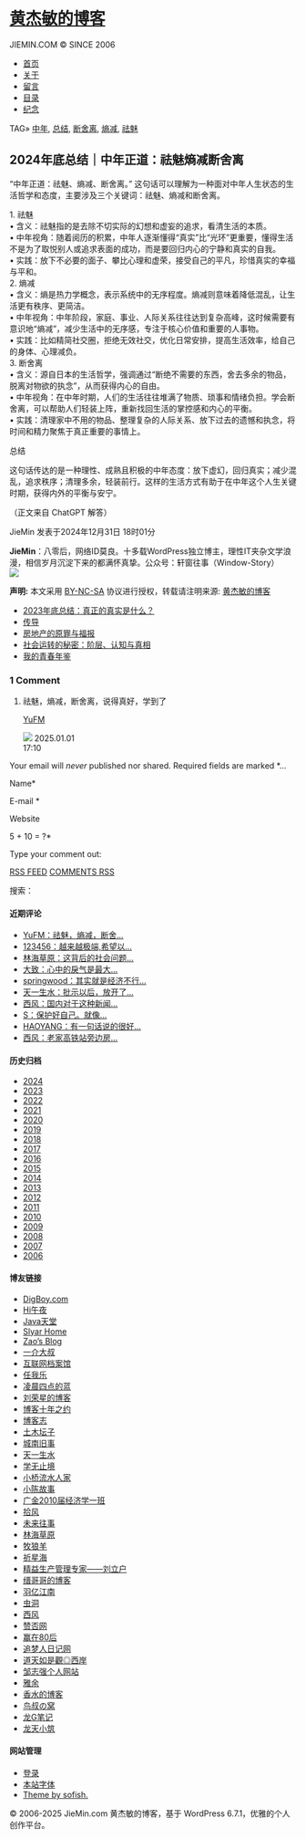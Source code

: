 # [黄杰敏的博客](https://www.jiemin.com/ "黄杰敏的博客")

JIEMIN.COM © SINCE 2006

-   [首页](https://www.jiemin.com/)
-   [关于](https://www.jiemin.com/about)
-   [留言](https://www.jiemin.com/guestbook)
-   [目录](https://www.jiemin.com/contents)
-   [纪念](https://www.jiemin.com/061841/)

TAG» [中年](https://www.jiemin.com/archives/tag/%e4%b8%ad%e5%b9%b4), [总结](https://www.jiemin.com/archives/tag/%e6%80%bb%e7%bb%93), [断舍离](https://www.jiemin.com/archives/tag/%e6%96%ad%e8%88%8d%e7%a6%bb), [熵减](https://www.jiemin.com/archives/tag/%e7%86%b5%e5%87%8f), [祛魅](https://www.jiemin.com/archives/tag/%e7%a5%9b%e9%ad%85)

## 2024年底总结｜中年正道：祛魅熵减断舍离

“中年正道：祛魅、熵减、断舍离。” 这句话可以理解为一种面对中年人生状态的生活哲学和态度，主要涉及三个关键词：祛魅、熵减和断舍离。

1\. 祛魅  
• 含义：祛魅指的是去除不切实际的幻想和虚妄的追求，看清生活的本质。  
• 中年视角：随着阅历的积累，中年人逐渐懂得“真实”比“光环”更重要，懂得生活不是为了取悦别人或追求表面的成功，而是要回归内心的宁静和真实的自我。  
• 实践：放下不必要的面子、攀比心理和虚荣，接受自己的平凡，珍惜真实的幸福与平和。  
2\. 熵减  
• 含义：熵是热力学概念，表示系统中的无序程度。熵减则意味着降低混乱，让生活更有秩序、更简洁。  
• 中年视角：中年阶段，家庭、事业、人际关系往往达到复杂高峰，这时候需要有意识地“熵减”，减少生活中的无序感，专注于核心价值和重要的人事物。  
• 实践：比如精简社交圈，拒绝无效社交，优化日常安排，提高生活效率，给自己的身体、心理减负。  
3\. 断舍离  
• 含义：源自日本的生活哲学，强调通过“断绝不需要的东西，舍去多余的物品，脱离对物欲的执念”，从而获得内心的自由。  
• 中年视角：在中年时期，人们的生活往往堆满了物质、琐事和情绪负担。学会断舍离，可以帮助人们轻装上阵，重新找回生活的掌控感和内心的平衡。  
• 实践：清理家中不用的物品、整理复杂的人际关系、放下过去的遗憾和执念，将时间和精力聚焦于真正重要的事情上。

总结

这句话传达的是一种理性、成熟且积极的中年态度：放下虚幻，回归真实；减少混乱，追求秩序；清理多余，轻装前行。这样的生活方式有助于在中年这个人生关键时期，获得内外的平衡与安宁。

（正文来自 ChatGPT 解答）

JieMin 发表于2024年12月31日 18时01分    

**JieMin**：八零后，网络ID莫良。十多载WordPress独立博主，理性IT夹杂文学浪漫，相信岁月沉淀下来的都满怀真挚。公众号：轩窗往事（Window-Story）  
![](https://www.jiemin.com/images/wx.gif)

**声明:** 本文采用 [BY-NC-SA](http://creativecommons.org/licenses/by-nc-sa/3.0/) 协议进行授权，转载请注明来源: [黄杰敏的博客](https://www.jiemin.com/archives/1793.html "2024年底总结｜中年正道：祛魅熵减断舍离")

-   [2023年底总结：真正的真实是什么？](https://www.jiemin.com/archives/1714.html "2023年底总结：真正的真实是什么？")
-   [传导](https://www.jiemin.com/archives/1788.html "传导")
-   [房地产的原罪与福报](https://www.jiemin.com/archives/1773.html "房地产的原罪与福报")
-   [社会运转的秘密：阶层、认知与真相](https://www.jiemin.com/archives/1755.html "社会运转的秘密：阶层、认知与真相")
-   [我的青春年鉴](https://www.jiemin.com/archives/1715.html "我的青春年鉴")

### 1 Comment

1.  祛魅，熵减，断舍离，说得真好，学到了
    
    [YuFM](https://yufm.com)
    
    ![](https://cravatar.cn/avatar/402a2683214c4bce7d8b5eaf150ef0b8?s=80&d=mm&r=g) 2025.01.01  
    17:10  
      
    

Your email will *never* published nor shared. Required fields are marked \*...

Name\*

E-mail \*

Website

5 + 10 = ?\*

Type your comment out:

[RSS FEED](https://www.jiemin.com/feed "RSS") [COMMENTS RSS](https://www.jiemin.com/comments/feed "Comments Feed")

搜索：  

#### 近期评论

-   [YuFM：祛魅，熵减，断舍...](https://www.jiemin.com/archives/1793.html#comment-10954)
-   [123456：越来越极端,希望以...](https://www.jiemin.com/archives/1788.html#comment-10952)
-   [林海草原：这背后的社会问题...](https://www.jiemin.com/archives/1788.html#comment-10951)
-   [大致：心中的戾气是最大...](https://www.jiemin.com/archives/1788.html#comment-10950)
-   [springwood：其实就是经济不行...](https://www.jiemin.com/archives/1788.html#comment-10949)
-   [天一生水：批示以后，放开了...](https://www.jiemin.com/archives/1788.html#comment-10948)
-   [西风：国内对于这种新闻...](https://www.jiemin.com/archives/1788.html#comment-10947)
-   [S：保护好自己。就像...](https://www.jiemin.com/archives/1788.html#comment-10946)
-   [HAOYANG：有一句话说的很好...](https://www.jiemin.com/archives/1755.html#comment-10945)
-   [西风：老家高铁站旁边房...](https://www.jiemin.com/archives/1773.html#comment-10944)

#### 历史归档

-   [2024](https://www.jiemin.com/archives/date/2024)
-   [2023](https://www.jiemin.com/archives/date/2023)
-   [2022](https://www.jiemin.com/archives/date/2022)
-   [2021](https://www.jiemin.com/archives/date/2021)
-   [2020](https://www.jiemin.com/archives/date/2020)
-   [2019](https://www.jiemin.com/archives/date/2019)
-   [2018](https://www.jiemin.com/archives/date/2018)
-   [2017](https://www.jiemin.com/archives/date/2017)
-   [2016](https://www.jiemin.com/archives/date/2016)
-   [2015](https://www.jiemin.com/archives/date/2015)
-   [2014](https://www.jiemin.com/archives/date/2014)
-   [2013](https://www.jiemin.com/archives/date/2013)
-   [2012](https://www.jiemin.com/archives/date/2012)
-   [2011](https://www.jiemin.com/archives/date/2011)
-   [2010](https://www.jiemin.com/archives/date/2010)
-   [2009](https://www.jiemin.com/archives/date/2009)
-   [2008](https://www.jiemin.com/archives/date/2008)
-   [2007](https://www.jiemin.com/archives/date/2007)
-   [2006](https://www.jiemin.com/archives/date/2006)

#### 博友链接

-   [DigBoy.com](http://www.digboy.com/)
-   [Hi午夜](http://hiwuye.myds.me:7890/)
-   [Java天堂](https://www.javatt.com/)
-   [Slyar Home](http://www.slyar.com/)
-   [Zao’s Blog](http://www.pengzao.com/)
-   [一介大叔](http://www.winature.com/)
-   [互联网档案馆](https://archive.org/)
-   [任我乐](https://renwole.com/)
-   [凌晨四点的蓝](http://www.loststop.com/)
-   [刘荣星的博客](http://www.liurongxing.com/)
-   [博客十年之约](https://www.foreverblog.cn/)
-   [博客志](http://www.jetli.com.cn/)
-   [土木坛子](https://tumutanzi.com/)
-   [城南旧事](http://www.pho.ink/)
-   [天一生水](https://www.jiangyu.org/)
-   [学无止境](https://www.gtdstudy.com/)
-   [小桥流水人家](http://baiqiuyi.com/)
-   [小陈故事](https://www.chener.net/)
-   [广金2010届经济学一班](https://www.jiemin.com/061841/)
-   [拾风](https://www.leolin86.com/)
-   [未来往事](https://felixway.cn/)
-   [林海草原](https://lhcy.org/)
-   [牧狼羊](http://yujan.com/)
-   [祈星海](https://www.zzzzhi.com/)
-   [精益生产管理专家——刘立户](http://www.liulihu.com/)
-   [缙哥哥的博客](https://www.dujin.org/)
-   [羽亿江南](https://yyjn.org/)
-   [虫洞](https://www.foreverblog.cn/go.html)
-   [西风](https://xifeng.net/)
-   [赞否网](http://www.zanfou.com/)
-   [赢在80后](https://web.archive.org/web/20120128140149/http://www.80win.com/index.php)
-   [追梦人日记网](http://www.diary365.net/)
-   [道天如是觀◎西岸](http://farbank.net/)
-   [邹志强个人网站](http://www.zouzhiqiang.com/)
-   [雅余](https://www.yayu.net/)
-   [香水的博客](http://www.xsui.com/)
-   [鸟叔の窝](https://thornbird.org/)
-   [龙G笔记](https://www.izhailong.com)
-   [龙天小筑](https://www.dragongod.net/)

#### 网站管理

-   [登录](https://www.jiemin.com/wp-login.php)
-   [本站字体](https://www.jiemin.com/font.rar)
-   [Theme by sofish.](https://web.archive.org/web/20100811103102/http://www.happinesz.cn/archives/767/)

© 2006-2025 JieMin.com 黄杰敏的博客，基于 WordPress 6.7.1，优雅的个人创作平台。